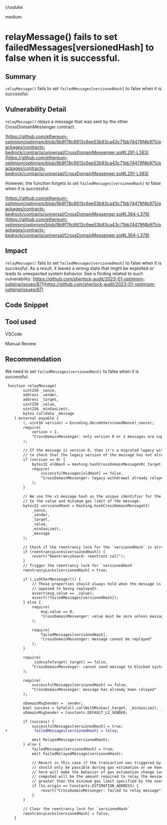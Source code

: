 chaduke

medium

# relayMessage() fails to set failedMessages[versionedHash] to false when it is successful.

## Summary
``relayMessage()`` fails to set ``failedMessages[versionedHash]`` to false when it is successful.

## Vulnerability Detail
``relayMessage()`` relays a message that was sent by the other CrossDomainMessenger contract.

[https://github.com/ethereum-optimism/optimism/blob/9b9f78c6613c6ee53b93ca43c71bb74479f4b975/packages/contracts-bedrock/contracts/universal/CrossDomainMessenger.sol#L291-L383](https://github.com/ethereum-optimism/optimism/blob/9b9f78c6613c6ee53b93ca43c71bb74479f4b975/packages/contracts-bedrock/contracts/universal/CrossDomainMessenger.sol#L291-L383)

However, the function forgets to set ``failedMessages[versionedHash]`` to false when it is successful.

[https://github.com/ethereum-optimism/optimism/blob/9b9f78c6613c6ee53b93ca43c71bb74479f4b975/packages/contracts-bedrock/contracts/universal/CrossDomainMessenger.sol#L364-L379](https://github.com/ethereum-optimism/optimism/blob/9b9f78c6613c6ee53b93ca43c71bb74479f4b975/packages/contracts-bedrock/contracts/universal/CrossDomainMessenger.sol#L364-L379)


## Impact
``relayMessage()`` fails to set ``failedMessages[versionedHash]`` to false when it is successful.
As a result, it leaves a wrong state that might be exploited or leads to unexpected system behavior. 
See a finding related to such vulnerability: [https://github.com/sherlock-audit/2023-01-optimism-judging/issues/87](https://github.com/sherlock-audit/2023-01-optimism-judging/issues/87)



## Code Snippet

## Tool used
VSCode

Manual Review

## Recommendation
We need to set ``failedMessages[versionedHash]`` to false when it is successful.

```diff
 function relayMessage(
        uint256 _nonce,
        address _sender,
        address _target,
        uint256 _value,
        uint256 _minGasLimit,
        bytes calldata _message
    ) external payable {
        (, uint16 version) = Encoding.decodeVersionedNonce(_nonce);
        require(
            version < 2,
            "CrossDomainMessenger: only version 0 or 1 messages are supported at this time"
        );

        // If the message is version 0, then it's a migrated legacy withdrawal. We therefore need
        // to check that the legacy version of the message has not already been relayed.
        if (version == 0) {
            bytes32 oldHash = Hashing.hashCrossDomainMessageV0(_target, _sender, _message, _nonce);
            require(
                successfulMessages[oldHash] == false,
                "CrossDomainMessenger: legacy withdrawal already relayed"
            );
        }

        // We use the v1 message hash as the unique identifier for the message because it commits
        // to the value and minimum gas limit of the message.
        bytes32 versionedHash = Hashing.hashCrossDomainMessageV1(
            _nonce,
            _sender,
            _target,
            _value,
            _minGasLimit,
            _message
        );

        // Check if the reentrancy lock for the `versionedHash` is already set.
        if (reentrancyLocks[versionedHash]) {
            revert("ReentrancyGuard: reentrant call");
        }
        // Trigger the reentrancy lock for `versionedHash`
        reentrancyLocks[versionedHash] = true;

        if (_isOtherMessenger()) {
            // These properties should always hold when the message is first submitted (as
            // opposed to being replayed).
            assert(msg.value == _value);
            assert(!failedMessages[versionedHash]);
        } else {
            require(
                msg.value == 0,
                "CrossDomainMessenger: value must be zero unless message is from a system address"
            );

            require(
                failedMessages[versionedHash],
                "CrossDomainMessenger: message cannot be replayed"
            );
        }

        require(
            _isUnsafeTarget(_target) == false,
            "CrossDomainMessenger: cannot send message to blocked system address"
        );

        require(
            successfulMessages[versionedHash] == false,
            "CrossDomainMessenger: message has already been relayed"
        );

        xDomainMsgSender = _sender;
        bool success = SafeCall.callWithMinGas(_target, _minGasLimit, _value, _message);
        xDomainMsgSender = Constants.DEFAULT_L2_SENDER;

        if (success) {
            successfulMessages[versionedHash] = true;
+            failedMessages[versionedHash] = false;

            emit RelayedMessage(versionedHash);
        } else {
            failedMessages[versionedHash] = true;
            emit FailedRelayedMessage(versionedHash);

            // Revert in this case if the transaction was triggered by the estimation address. This
            // should only be possible during gas estimation or we have bigger problems. Reverting
            // here will make the behavior of gas estimation change such that the gas limit
            // computed will be the amount required to relay the message, even if that amount is
            // greater than the minimum gas limit specified by the user.
            if (tx.origin == Constants.ESTIMATION_ADDRESS) {
                revert("CrossDomainMessenger: failed to relay message");
            }
        }

        // Clear the reentrancy lock for `versionedHash`
        reentrancyLocks[versionedHash] = false;
    }
```
